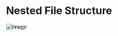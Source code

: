 # Nested File Structure

![image](https://github.com/user-attachments/assets/929e31a8-6fe1-4d99-86f3-aa5525326475)

